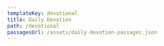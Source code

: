 ```yaml
---
templateKey: devotional
title: Daily Devotion
path: /devotional
passagesUrl: /assets/daily-devotion-passages.json
---
```

